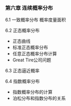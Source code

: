 ### 第六章 连续概率分布
  6.1 一致概率分布
  概率度量面积
  
  6.2 正态概率分布
  * 正态曲线
  * 标准正态概率分布
  * 任意正态概率分布计算
  * Great Tire公司问题
  
  6.3 正态逼近概率

  6.4 指数概率分布
  * 指数概率分布的计算
  * 泊松分布和指数分布的关系
  



